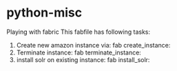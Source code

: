 # python-misc
Playing with fabric
This fabfile has following tasks:

1. Create new amazon instance via: fab create_instance:<instance-name>
2. Terminate instance: fab terminate_instance:<instance-name>
3. install solr on existing instance: fab install_solr:<instance-name>
